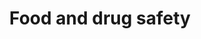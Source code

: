 ---
banner:
  content: 'You can set this component to ''display: true'' to show a banner at the
    top of the page.'
  display: false
  heading: This is a place to place urgent information
layout: category
name: food-drug-safety
owner: USDA
questions:
- can-i-get-coronavirus-from-food
- is-the-food-supply-safe
- where-can-i-find-info-about-nutrition-assistance
- are-food-products-a-risk-for-spread
- are-meats-compromised-by-covid19
- is-there-guidance-on-food-planning
- will-there-be-food-shortages
redirect_from:
- /food-safety/
- /medications/
title: Food and drug safety
---